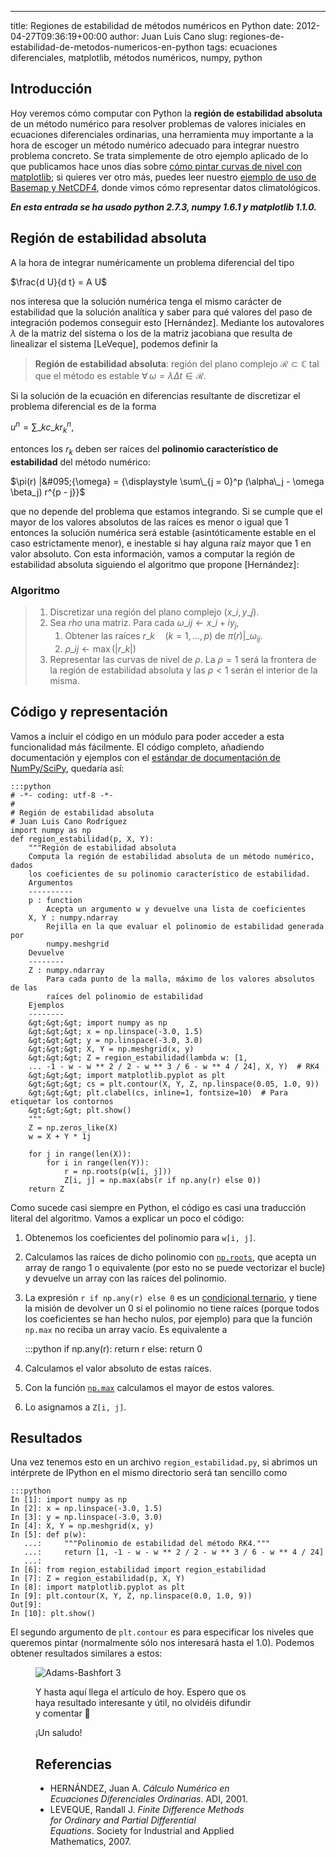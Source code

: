 ---
title: Regiones de estabilidad de métodos numéricos en Python
date: 2012-04-27T09:36:19+00:00
author: Juan Luis Cano
slug: regiones-de-estabilidad-de-metodos-numericos-en-python
tags: ecuaciones diferenciales, matplotlib, métodos numéricos, numpy, python

## Introducción

Hoy veremos cómo computar con Python la **región de estabilidad absoluta** de un método numérico para resolver problemas de valores iniciales en ecuaciones diferenciales ordinarias, una herramienta muy importante a la hora de escoger un método numérico adecuado para integrar nuestro problema concreto. Se trata simplemente de otro ejemplo aplicado de lo que publicamos hace unos días sobre [cómo pintar curvas de nivel con matplotlib](http://pybonacci.org/2012/04/13/dibujando-lineas-de-nivel-en-python-con-matplotlib/); si quieres ver otro más, puedes leer nuestro [ejemplo de uso de Basemap y NetCDF4](http://pybonacci.org/2012/04/14/ejemplo-de-uso-de-basemap-y-netcdf4/), donde vimos cómo representar datos climatológicos.

_**En esta entrada se ha usado python 2.7.3, numpy 1.6.1 y matplotlib 1.1.0.**_

<!--more-->

## Región de estabilidad absoluta

A la hora de integrar numéricamente un problema diferencial del tipo

$\frac{d U}{d t} = A U$

nos interesa que la solución numérica tenga el mismo carácter de estabilidad que la solución analítica y saber para qué valores del paso de integración podemos conseguir esto [Hernández]. Mediante los autovalores $\lambda$ de la matriz del sistema o los de la matriz jacobiana que resulta de linealizar el sistema [LeVeque], podemos definir la

> **Región de estabilidad absoluta**: región del plano complejo $\mathcal{R} \subset \mathbb{C}$ tal que el método es estable $\forall \, \omega = \lambda \Delta t \in \mathcal{R}$.

Si la solución de la ecuación en diferencias resultante de discretizar el problema diferencial es de la forma

$u^n = {\displaystyle \sum\_k c\_k r_k^n},$

entonces los $r_k$ deben ser raíces del **polinomio característico de estabilidad** del método numérico:

$\pi(r) |&#095;{\omega} = {\displaystyle \sum\_{j = 0}^p (\alpha\_j - \omega \beta_j) r^{p - j}}$

que no depende del problema que estamos integrando. Si se cumple que el mayor de los valores absolutos de las raíces es menor o igual que 1 entonces la solución numérica será estable (asintóticamente estable en el caso estrictamente menor), e inestable si hay alguna raíz mayor que 1 en valor absoluto. Con esta información, vamos a computar la región de estabilidad absoluta siguiendo el algoritmo que propone [Hernández]:

### Algoritmo

>   1. Discretizar una región del plano complejo $(x\_i, y\_j)$.
>   2. Sea $rho$ una matriz. Para cada $\omega\_{ij} \leftarrow x\_i + i y_j$, 
>       1. Obtener las raíces $r\_k \quad (k = 1, \, \dots, p)$ de $\pi(r) |\_{\omega_{ij}}$.
>       2. $\rho\_{ij} \leftarrow \max(|r\_k|)$
>   3. Representar las curvas de nivel de $\rho$. La $\rho = 1$ será la frontera de la región de estabilidad absoluta y las $\rho < 1$ serán el interior de la misma.

## Código y representación

Vamos a incluir el código en un módulo para poder acceder a esta funcionalidad más fácilmente. El código completo, añadiendo documentación y ejemplos con el [estándar de documentación de NumPy/SciPy](https://github.com/numpy/numpy/blob/master/doc/HOWTO_DOCUMENT.rst.txt), quedaría así:

    :::python
    # -*- coding: utf-8 -*-
    #
    # Región de estabilidad absoluta
    # Juan Luis Cano Rodríguez
    import numpy as np
    def region_estabilidad(p, X, Y):
        """Región de estabilidad absoluta
        Computa la región de estabilidad absoluta de un método numérico, dados
        los coeficientes de su polinomio característico de estabilidad.
        Argumentos
        ----------
        p : function
            Acepta un argumento w y devuelve una lista de coeficientes
        X, Y : numpy.ndarray
            Rejilla en la que evaluar el polinomio de estabilidad generada por
            numpy.meshgrid
        Devuelve
        --------
        Z : numpy.ndarray
            Para cada punto de la malla, máximo de los valores absolutos de las
            raíces del polinomio de estabilidad
        Ejemplos
        --------
        &gt;&gt;&gt; import numpy as np
        &gt;&gt;&gt; x = np.linspace(-3.0, 1.5)
        &gt;&gt;&gt; y = np.linspace(-3.0, 3.0)
        &gt;&gt;&gt; X, Y = np.meshgrid(x, y)
        &gt;&gt;&gt; Z = region_estabilidad(lambda w: [1,
        ... -1 - w - w ** 2 / 2 - w ** 3 / 6 - w ** 4 / 24], X, Y)  # RK4
        &gt;&gt;&gt; import matplotlib.pyplot as plt
        &gt;&gt;&gt; cs = plt.contour(X, Y, Z, np.linspace(0.05, 1.0, 9))
        &gt;&gt;&gt; plt.clabel(cs, inline=1, fontsize=10)  # Para etiquetar los contornos
        &gt;&gt;&gt; plt.show()
        """
        Z = np.zeros_like(X)
        w = X + Y * 1j
       
        for j in range(len(X)):
            for i in range(len(Y)):
                r = np.roots(p(w[i, j]))
                Z[i, j] = np.max(abs(r if np.any(r) else 0))
        return Z

Como sucede casi siempre en Python, el código es casi una traducción literal del algoritmo. Vamos a explicar un poco el código:

  1. Obtenemos los coeficientes del polinomio para `w[i, j]`.
  2. Calculamos las raíces de dicho polinomio con [`np.roots`](http://docs.scipy.org/doc/numpy/reference/generated/numpy.roots.html), que acepta un array de rango 1 o equivalente (por esto no se puede vectorizar el bucle) y devuelve un array con las raíces del polinomio.
  3. La expresión `r if np.any(r) else 0` es un [condicional ternario](http://docs.python.org/reference/expressions.html#conditional-expressions), y tiene la misión de devolver un 0 si el polinomio no tiene raíces (porque todos los coeficientes se han hecho nulos, por ejemplo) para que la función `np.max` no reciba un array vacío. Es equivalente a
  
        :::python
    if np.any(r):
        return r
    else:
        return 0

  4. Calculamos el valor absoluto de estas raíces.
  5. Con la función [`np.max`](http://docs.scipy.org/doc/numpy/reference/generated/numpy.amax.html#numpy.amax) calculamos el mayor de estos valores.
  6. Lo asignamos a `Z[i, j]`.

## Resultados

Una vez tenemos esto en un archivo `region_estabilidad.py`, si abrimos un intérprete de IPython en el mismo directorio será tan sencillo como

    :::python
    In [1]: import numpy as np
    In [2]: x = np.linspace(-3.0, 1.5)
    In [3]: y = np.linspace(-3.0, 3.0)
    In [4]: X, Y = np.meshgrid(x, y)
    In [5]: def p(w):
       ...:     """Polinomio de estabilidad del método RK4."""
       ...:     return [1, -1 - w - w ** 2 / 2 - w ** 3 / 6 - w ** 4 / 24]
       ...:
    In [6]: from region_estabilidad import region_estabilidad
    In [7]: Z = region_estabilidad(p, X, Y)
    In [8]: import matplotlib.pyplot as plt
    In [9]: plt.contour(X, Y, Z, np.linspace(0.0, 1.0, 9))
    Out[9]:
    In [10]: plt.show()

El segundo argumento de `plt.contour` es para especificar los niveles que queremos pintar (normalmente sólo nos interesará hasta el 1.0). Podemos obtener resultados similares a estos:<figure id="attachment_327" style="width: 350px" class="wp-caption aligncenter">

![Adams-Bashfort 3](http://pybonacci.org/images/2012/04/ab3.png)

<p style="text-align:left">
  Y hasta aquí llega el artículo de hoy. Espero que os haya resultado interesante y útil, no olvidéis difundir y comentar 🙂
</p>

<p style="text-align:left">
  ¡Un saludo!
</p>

## Referencias

  * HERNÁNDEZ, Juan A. _Cálculo Numérico en Ecuaciones Diferenciales Ordinarias_. ADI, 2001.
  * LEVEQUE, Randall J. _Finite Difference Methods for Ordinary and Partial Differential Equations_. Society for Industrial and Applied Mathematics, 2007.